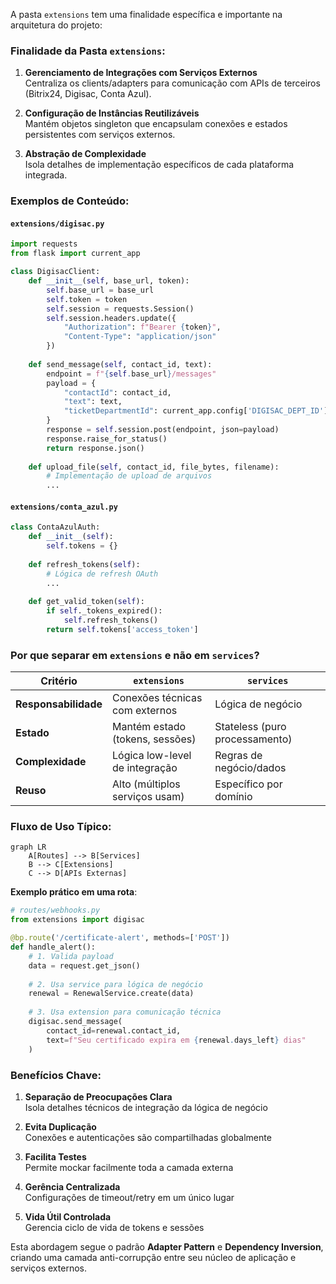 A pasta `extensions` tem uma finalidade específica e importante na arquitetura do projeto:

### Finalidade da Pasta `extensions`:
1. **Gerenciamento de Integrações com Serviços Externos**  
   Centraliza os clients/adapters para comunicação com APIs de terceiros (Bitrix24, Digisac, Conta Azul).

2. **Configuração de Instâncias Reutilizáveis**  
   Mantém objetos singleton que encapsulam conexões e estados persistentes com serviços externos.

3. **Abstração de Complexidade**  
   Isola detalhes de implementação específicos de cada plataforma integrada.

### Exemplos de Conteúdo:

#### `extensions/digisac.py`
```python
import requests
from flask import current_app

class DigisacClient:
    def __init__(self, base_url, token):
        self.base_url = base_url
        self.token = token
        self.session = requests.Session()
        self.session.headers.update({
            "Authorization": f"Bearer {token}",
            "Content-Type": "application/json"
        })
    
    def send_message(self, contact_id, text):
        endpoint = f"{self.base_url}/messages"
        payload = {
            "contactId": contact_id,
            "text": text,
            "ticketDepartmentId": current_app.config['DIGISAC_DEPT_ID']
        }
        response = self.session.post(endpoint, json=payload)
        response.raise_for_status()
        return response.json()
    
    def upload_file(self, contact_id, file_bytes, filename):
        # Implementação de upload de arquivos
        ...
```

#### `extensions/conta_azul.py`
```python
class ContaAzulAuth:
    def __init__(self):
        self.tokens = {}
        
    def refresh_tokens(self):
        # Lógica de refresh OAuth
        ...
    
    def get_valid_token(self):
        if self._tokens_expired():
            self.refresh_tokens()
        return self.tokens['access_token']
```

### Por que separar em `extensions` e não em `services`?

| Critério          | `extensions`                          | `services`                          |
|-------------------|---------------------------------------|-------------------------------------|
| **Responsabilidade** | Conexões técnicas com externos        | Lógica de negócio                   |
| **Estado**        | Mantém estado (tokens, sessões)       | Stateless (puro processamento)      |
| **Complexidade**  | Lógica low-level de integração        | Regras de negócio/dados             |
| **Reuso**         | Alto (múltiplos serviços usam)        | Específico por domínio              |

### Fluxo de Uso Típico:
```mermaid
graph LR
    A[Routes] --> B[Services]
    B --> C[Extensions]
    C --> D[APIs Externas]
```

**Exemplo prático em uma rota**:
```python
# routes/webhooks.py
from extensions import digisac

@bp.route('/certificate-alert', methods=['POST'])
def handle_alert():
    # 1. Valida payload
    data = request.get_json()
    
    # 2. Usa service para lógica de negócio
    renewal = RenewalService.create(data)
    
    # 3. Usa extension para comunicação técnica
    digisac.send_message(
        contact_id=renewal.contact_id,
        text=f"Seu certificado expira em {renewal.days_left} dias"
    )
```

### Benefícios Chave:
1. **Separação de Preocupações Clara**  
   Isola detalhes técnicos de integração da lógica de negócio

2. **Evita Duplicação**  
   Conexões e autenticações são compartilhadas globalmente

3. **Facilita Testes**  
   Permite mockar facilmente toda a camada externa

4. **Gerência Centralizada**  
   Configurações de timeout/retry em um único lugar

5. **Vida Útil Controlada**  
   Gerencia ciclo de vida de tokens e sessões

Esta abordagem segue o padrão **Adapter Pattern** e **Dependency Inversion**, criando uma camada anti-corrupção entre seu núcleo de aplicação e serviços externos.